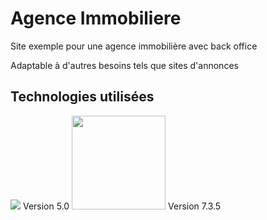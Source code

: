 # Agence Immobiliere

Site exemple pour une agence immobilière avec back office

Adaptable à d'autres besoins tels que sites d'annonces

## Technologies utilisées

<img src="https://symfony.com/images/logos/header-logo.svg">
Version 5.0

<img src="http://pngimg.com/uploads/php/php_PNG50.png" width="150">
Version 7.3.5

